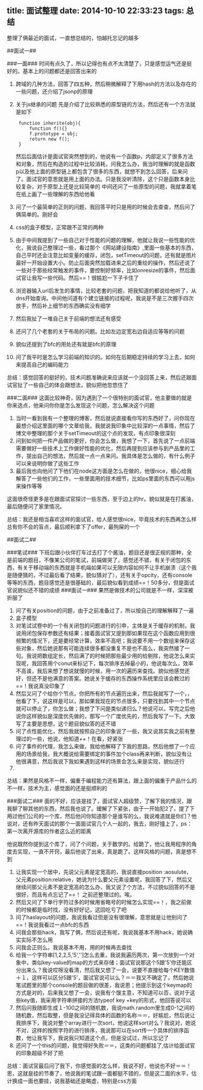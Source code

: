 title: 面试整理
date: 2014-10-10 22:33:23
tags: 总结
---

整理了俩最近的面试，一直想总结的，怕越托忘记的越多
<!--more-->

##面试一##

###一面###
时间有点久了，所以记得也有点不太清楚了，只是感觉运气还是挺好的。基本上的问题都还是回答出来的

1. 跨域的几种方法，回答了四五种，然后稍微解释了下用hash的方法以及存在的一些问题，还介绍了jsonp的原理
2. 关于js继承的问题
    先是介绍了比较熟悉的原型链的方法，然后还有一个方法就是如下
    
        function inherite(obj){
            function f(){}
            f.prototype = obj;
            return new f();
        }

    然后后面估计是面试官突然想到的，他说有一个函数p，内部定义了很多方法和对象，然后在构造的过程中比较消耗，问我怎么办，我当时理解的就是函数p以及他上面的原型链上都包含了很多的东西，就想不到怎么回答，后来问了。面试官的意思就是用上面的办法。只是我没听清除，这个只是函数本身比较复杂，对于原型上还是比较简单的
中间还问了一些原型的问题，我就拿着笔在纸上画了一些理解的东西给他看  
3. 问了一个最简单的正则的问题，我回答平时只是用的时候会去查查，然后问了俩简单的。刚好会
4. css的盒子模型，正常跟不正常的两种
5. 由于中间我提到了一些自己对于性能的问题的理解，他就让我说一些性能的优化，我说自己整理过一些，看过那个《网站建设指南》,里面一些基本的东西，自己平时还会注意比如变量的缓存，闭包，setTimeout的问题，还有就是图片最好一开始设置大小。防止后面突然加载进来之后的重绘的操作，然后还说了一些对于那些经常触发的事件，要控制好频率，比如onresize的事件，然后面试官让我写一些代码。然后==！很尴尬一下子卡住了
6. 浏览器输入url后发生的事情，比较老套的问题，把我知道的都说给他听了，从dns开始查询。中间他问道有个建立链接的过程呢，我说是不是三次握手四次放手，然后补上细节的东西确实没有细学
7. 然后我扯了一堆自己关于前端的想法还有感受
8. 还问了几个老套的关于布局的问题。比如左边定宽右边自适应等等的问题
9. 貌似还提到了bfc的用处还有就是bfc的原理
10. 问了我平时是怎么学习前端的知识的。如何在后期稳定持续的学习上去，如何来提高自己的编码能力

总结：感觉回答的挺好的，技术问题准确说来应该就一个没回答上来，然后还跟面试官扯了一些自己的体会跟想法，貌似把他忽悠住了

###二面###
这面比较神奇，因为遇到了一个很特别的面试官，他主要做的就是你来选点，他来问你你是怎么发现这个问题，怎么解决这个问题
1. 当时一看到我有一个整理的博客，然后就说直接看你写的东西好了，问你现在最想介绍这里面的哪个文章给我，我就说我印象中比较深的一点事情，然后了博文中整理的那个关于setTimeout的这个点的发现，有点印象很深刻
2. 问到如何把一件产品做的更好，你会怎么做，我想了一下，首先说了一点前端需要做好一些技术上工作做好性能的优化，然后再提到应该参与到产品里的工作，提出自己的想法，然后就一点一点来问。我具体是怎么做的，有什么例子可以来说明你做了这些工作
3. 最后我也向他问了下他们在node这方面是怎么在做的，他很nice，细心给我解答了一些他们的工作，一些里面用的技术细节，比如ps里面的东西可以用js来操作等等

这面很奇怪更多是在跟面试官探讨一些东西，至于边上的hr。貌似就是在打酱油，最后随便问了家里情况。

总结：我还是相当喜欢这样的面试官，给人感觉很nice，毕竟技术的东西再怎么样总有你不会的盲点，最后顺利拿下了offer，最狗屎的一个



##面试二##

###笔试###
下班后跟小伙伴打车过去打了个酱油，题目还是很正规的那种，全是前端的题目，不像某公司的笔试，前端做哭了，感觉还不错，有关于闭包的东西，有关于移动端的东西就是手机端如果可以无限内容如何不让手机崩溃（这个我是随便猜的，不过最后看了结果，貌似猜对了），还有关于opcity，还有console等等的东西，题目感觉还是很基础的，最后貌似看到成绩==！50多分，但是面试官说貌似还不错的成绩
###面试一###
果然是做技术的公司就是不一样，深深被折服了
1. 问了有关position的问题，由于之前准备过了，所以按自己的理解解释了一遍
2. 盒子模型
3. 对笔试试卷中的一个有关闭包的问题进行的引申，主体是关于缓存的机制，我说用闭包保存参数还有结果；接着面试官又提到那如果现在这个函数应用到很频繁的情况下，还是要经常计算，效率不高吧；我说要不用一个数组来保存这些对象，然后她说那有可能连续很多都没重复不是也不高么，我突然接了一句。我说把数组定长，然后满了的时候把那些最少用的给剔除，他说怎么来实现呢，我回答用个conut来标记下，每次排序去掉最小的，他说每次么，效率不高诶，我后来想了想说就慢的时候，用一次的遍历来查找。貌似他感觉还好，但还不是他满意的答案。她说关于缓存的东西操作系统里应该会教过的==！我说真没印象了
4. 然后又问了个给你个节点。你把所有的节点遍历出来，然后我就写了一个，，他看了下，说这样是可以，那如果我现在的节点很多，只要找到其中一个节点就可以停止了，你怎么做；我想了下问是类似递归么？他说可以，写完之后他说你这样貌似是深度优先做的，那写一个广度优先的，然后我写了一下。大致写了主要是思想，这个题目貌似答的还不错
5. 问了点性能优化，然后我就按照自己的印象说了一些，我又说其实我之前有整理过的一些，他说，他知道++！在看，好紧张
6. 问了事件的代理，我怎么来做，我给他解释了下我的思路，然后他想了一个应用的场景给我，我大概说给需要绑定的事件加个class再来判断，貌似没有让他很满意，然后我说下我如果遇到这样的场景会怎么来是实现，貌似还行
7. 

总结：果然是风格不一样，偏重于编程能力还有算法，跟上面的偏重于产品什么的不一样，技术为主，感觉面的还是挺顺利的

###面试二###
面的不好，应该是挂了，面试官人超级赞，了解下我的情况，跟我聊了聊其他的东西，然后我也说了。缓解了下紧张，由于一开始犯2了，提了下用过他们公司的一个库，然后他问你知道那个是谁写的么，我说难道就是你们？他说对，还有昨天面试的那个一面面试官几个人一起的，我去，刚好撞上了，ps：第一次离开源库的作者这么近的距离

他说既然你提到这个库了，问了个问题，关于数学的。给跪了，他让我用程序的角度去实现，一直不开窍，最后他说了出来，真是跪了。这样风格的问题，真是想不到
1. 让我实现一个居中，先说父元素是定宽高的，我说直接position :aosulute，父元素position:relative，她说为什么要父元素设置呢，我回答了下，然后又继续问那父元素不是定宽高的怎么办，我又说了个方法，不过貌似回答的不是很好，而且有点忘记了==！ 之前还整理过的。唉。
2. 然后又问了下单行字符过多的时候用省略号的时候怎么实现==！，我之前做的时候都是临时找，没有好好记，这回吃亏了吧
3. 问了haslayout的问题，我说我看过但是没有很理解，意思就是让他别问了==！我说我看过一点bfc的东西
4. 问我会那些hack，我写了俩，然后说还有呢，我说我基本不用hack，她说确实实际不怎么用
5. 问我会正则么。我说基本不用，用的时候再去查找
6. 给我一个字符串[1,2,2,5,'5','']怎么去重，我说我遍历两次，第一次放到一个对象中，类似key-value的map的方式来存储；面试官说那这个5跟'5'你还能区分出来么？我说哎呀没看清，然后我又想了一会，说要不直接给每个KEY数值＋１，这样可以区分5跟'5'，面试官说可以么？＝＝我又不确定了，然后她说笔试题里的那个console的题目做的很差，我说恩；他提示到这个keymap的方式是对的，后来我又想了一会，说我有个馊主意，不知道可以否，说对于这些key值，我采用字符串拼接的方法typeof key +key的形式，他回答说可以
7. 然后问我随即生成１-100之间的随机数，我说math.random里生成0-1之间的随机数，然后取整，但是我没记得具体的函数的名称＝＝，好尴尬，然后说让我排序下，我说对整个array进行一次sort，他说这样sort对么？我说对，她说不对，这样的按照字符的进行排序，我说那可以在sort传一个具体的排序函数，他让我写下，我说我只知道这个点，但是没试过，所以忘记了
8. 还问了一个this的问题，我觉得好失败＝＝，这类的问题都挂了,估计给面试官的印象超级不好了把


总结：面试官最后问了我下，你感觉面的怎么样，我说不好，他说也不好＝＝！恩，这就是挂的节奏了，他说我的笔试跟一面都挺不错的，但是这二面的水平，估计换成一面也要挂，说我基础还是略虚，特别是css方面